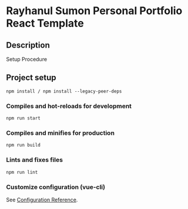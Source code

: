 # Rayhanul Sumon Personal Portfolio React Template

## Description

Setup Procedure 
 
## Project setup

```
npm install / npm install --legacy-peer-deps 
``` 

### Compiles and hot-reloads for development

```
npm run start   
``` 

### Compiles and minifies for production

``` 
npm run build
```
 
### Lints and fixes files  

```
npm run lint
```

### Customize configuration (vue-cli)

See [Configuration Reference](https://cli.vuejs.org/config/).

